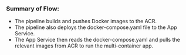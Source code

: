 ### Summary of Flow:
- The pipeline builds and pushes Docker images to the ACR.
- The pipeline also deploys the docker-compose.yaml file to the App Service.
- The App Service then reads the docker-compose.yaml and pulls the relevant images from ACR to run the multi-container app.